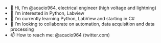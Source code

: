 - 👋 Hi, I’m @acacio964, electrical engineer (high voltage and lightning)
- 👀 I’m interested in Python, Labview
- 🌱 I’m currently learning Python, LabView and starting in C#
- 💞️ I’m looking to collaborate on automation, data acquisition and data processing
- 📫 How to reach me: @acacio964 (twitter.com)

<!---
acacio964/acacio964 is a ✨ special ✨ repository because its `README.md` (this file) appears on your GitHub profile.
You can click the Preview link to take a look at your changes.
--->
